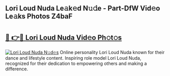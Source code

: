 ## Lori Loud Nuda Le𝚊k𝚎d N𝚞𝚍e - Part-DfW Vid𝚎o Le𝚊ks Photos Z4baF

# <h2><a href="http://fbg5os.evod.top/?m=Lori+Loud+Nuda">🔗 👉🔴 Lori Loud Nuda Vid𝚎o Ph𝚘t𝚘s</a></h2>

[![Lori Loud Nuda N𝚞d𝚎s](https://i.imgur.com/8V9OHl7.gif)](http://fbg5os.evod.top/?m=Lori+Loud+Nuda)
Online personality Lori Loud Nuda known for their dance and lifestyle content. Inspiring role model Lori Loud Nuda, recognized for their dedication to empowering others and making a difference. 
